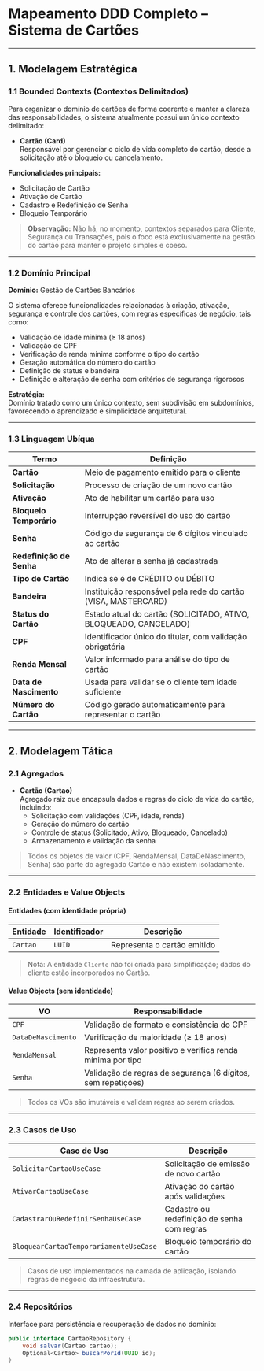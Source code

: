 # Mapeamento DDD Completo – Sistema de Cartões

---

## 1. Modelagem Estratégica

### 1.1 Bounded Contexts (Contextos Delimitados)

Para organizar o domínio de cartões de forma coerente e manter a clareza das responsabilidades, o sistema atualmente possui um único contexto delimitado:

-  **Cartão (Card)**  
  Responsável por gerenciar o ciclo de vida completo do cartão, desde a solicitação até o bloqueio ou cancelamento.

**Funcionalidades principais:**
- Solicitação de Cartão
- Ativação de Cartão
- Cadastro e Redefinição de Senha
- Bloqueio Temporário

> **Observação:** Não há, no momento, contextos separados para Cliente, Segurança ou Transações, pois o foco está exclusivamente na gestão do cartão para manter o projeto simples e coeso.

---

### 1.2 Domínio Principal

**Domínio:** Gestão de Cartões Bancários

O sistema oferece funcionalidades relacionadas à criação, ativação, segurança e controle dos cartões, com regras específicas de negócio, tais como:

- Validação de idade mínima (≥ 18 anos)
- Validação de CPF
- Verificação de renda mínima conforme o tipo do cartão
- Geração automática do número do cartão
- Definição de status e bandeira
- Definição e alteração de senha com critérios de segurança rigorosos

**Estratégia:**  
Domínio tratado como um único contexto, sem subdivisão em subdomínios, favorecendo o aprendizado e simplicidade arquitetural.

---

### 1.3 Linguagem Ubíqua

| Termo                     | Definição                                                        |
|---------------------------|-----------------------------------------------------------------|
| **Cartão**                | Meio de pagamento emitido para o cliente                        |
| **Solicitação**           | Processo de criação de um novo cartão                            |
| **Ativação**              | Ato de habilitar um cartão para uso                              |
| **Bloqueio Temporário**   | Interrupção reversível do uso do cartão                         |
| **Senha**                 | Código de segurança de 6 dígitos vinculado ao cartão           |
| **Redefinição de Senha**  | Ato de alterar a senha já cadastrada                            |
| **Tipo de Cartão**        | Indica se é de CRÉDITO ou DÉBITO                               |
| **Bandeira**              | Instituição responsável pela rede do cartão (VISA, MASTERCARD) |
| **Status do Cartão**      | Estado atual do cartão (SOLICITADO, ATIVO, BLOQUEADO, CANCELADO)|
| **CPF**                   | Identificador único do titular, com validação obrigatória      |
| **Renda Mensal**          | Valor informado para análise do tipo de cartão                  |
| **Data de Nascimento**    | Usada para validar se o cliente tem idade suficiente           |
| **Número do Cartão**      | Código gerado automaticamente para representar o cartão       |

---

## 2. Modelagem Tática

### 2.1 Agregados

-  **Cartão (Cartao)**  
  Agregado raiz que encapsula dados e regras do ciclo de vida do cartão, incluindo:
    - Solicitação com validações (CPF, idade, renda)
    - Geração do número do cartão
    - Controle de status (Solicitado, Ativo, Bloqueado, Cancelado)
    - Armazenamento e validação da senha

> Todos os objetos de valor (CPF, RendaMensal, DataDeNascimento, Senha) são parte do agregado Cartão e não existem isoladamente.

---

### 2.2 Entidades e Value Objects

#### Entidades (com identidade própria)

| Entidade | Identificador | Descrição                      |
|----------|---------------|-------------------------------|
| `Cartao` | `UUID`        | Representa o cartão emitido    |

> Nota: A entidade `Cliente` não foi criada para simplificação; dados do cliente estão incorporados no Cartão.

#### Value Objects (sem identidade)

| VO                | Responsabilidade                                               |
|-------------------|---------------------------------------------------------------|
| `CPF`             | Validação de formato e consistência do CPF                    |
| `DataDeNascimento`| Verificação de maioridade (≥ 18 anos)                         |
| `RendaMensal`     | Representa valor positivo e verifica renda mínima por tipo    |
| `Senha`           | Validação de regras de segurança (6 dígitos, sem repetições) |

> Todos os VOs são imutáveis e validam regras ao serem criados.

---

### 2.3 Casos de Uso

| Caso de Uso                         | Descrição                                          |
|-----------------------------------|--------------------------------------------------|
| `SolicitarCartaoUseCase`           | Solicitação de emissão de novo cartão             |
| `AtivarCartaoUseCase`              | Ativação do cartão após validações                 |
| `CadastrarOuRedefinirSenhaUseCase`| Cadastro ou redefinição de senha com regras       |
| `BloquearCartaoTemporariamenteUseCase` | Bloqueio temporário do cartão                 |

> Casos de uso implementados na camada de aplicação, isolando regras de negócio da infraestrutura.

---

### 2.4 Repositórios

Interface para persistência e recuperação de dados no domínio:

```java
public interface CartaoRepository {
    void salvar(Cartao cartao);
    Optional<Cartao> buscarPorId(UUID id);
}
